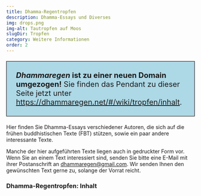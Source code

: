 ```yaml
---
title: Dhamma-Regentropfen
description: Dhamma-Essays und Diverses
img: drops.png
img-alt: Tautropfen auf Moos 
slugDir: Tropfen
category: Weitere Informationen
order: 2
---
```


<p style="padding: 25px;
  border: thin solid black;
  background-color: lightblue;
  padding: 25px;
  font-size: 20px;"
><b><em>Dhammaregen</em> ist zu einer neuen Domain umgezogen!</b> Sie finden das Pendant zu dieser Seite jetzt unter <a href="https://dhammaregen.net/#/wiki/tropfen/inhalt">https://dhammaregen.net/#/wiki/tropfen/inhalt</a>.
</p>

Hier finden Sie Dhamma-Essays verschiedener Autoren, die sich auf die frühen buddhistischen Texte (FBT) stützen, sowie ein paar andere interessante Texte.

Manche der hier aufgeführten Texte liegen auch in gedruckter Form vor. Wenn Sie an einem Text interessiert sind, senden Sie bitte eine E-Mail mit ihrer Postanschrift an [dhammaregen@gmail.com](mailto:dhammaregen@gmail.com). Wir senden Ihnen den gewünschten Text gerne zu, solange der Vorrat reicht.

### Dhamma-Regentropfen: Inhalt

